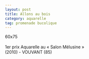 ```yaml
---
layout: post
title: Allons au bois
category: aquarelle
tag: promenade bucolique
---
```

60x75
<br>
<br>
1er prix Aquarelle au « Salon Mélusine »
<br>
(2010) - VOUVANT (85)